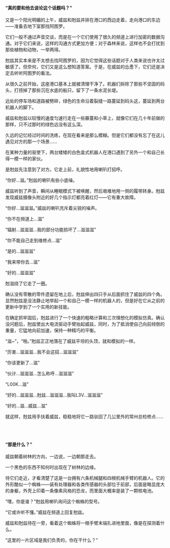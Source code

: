 #### “真的要和他去谈论这个话题吗？”

又是一个阳光明媚的上午，威兹和尅兹并排在港口的西边走着，走向港口的东边——准备去地下室那找阿图罗。

它们一般不通过声音交谈，而是在一个它们使用了很久的频道上进行加密的数据沟通。对于它们来说，这样的沟通方式更加方便；对于森林来说，这样也不会打扰到那些植物和动物，一举两得。

尅兹其实本来是不太想去找阿图罗的，因为它觉得这些话题对于人类来说也许太过敏感了。但奈何，它们又是这么想知道答案。于是，在威兹的怂恿下，它们还是决定去听听阿图罗的看法。

从很久之前开始，这座港口基本上就被清理干净了。机器们拆除了那些不坚固的码头，打捞掉了那些沉在水底的船只，留下了一条水泥长堤。

远处的停车场和道路被劈碎，绿色的生命沿着裂缝一路蔓延到码头这，蔓延到两台机器人的脚下。

威兹和尅兹以较慢的速度匀速行走在一些藤蔓和小草上，就像它们在几十年前做的那样，只不过那时的绿色远没有这么深。

久远的记忆经过时间的洗练，在现在看来是那么模糊。但是它们都没有忘了在这儿遇见对方的那一个场景……

在某种力量的驱使下，两台矮矮的白色盒式机器人在港口遇到了另外一个和自己长得一模一样的家伙。

是尅兹先注意到了对方。它走上前，礼貌性地用喇叭打招呼。

“你好…滋。”尅兹的喇叭有些小底噪。

威兹听到了声音，瞬间从睡眠模式下被唤醒，然后艰难地用一侧的履带转身。尅兹发现威兹摄像头附近的好几个指示灯都亮着红灯——它有重大故障。

“你好…滋滋滋。”威兹的喇叭充斥着尖锐的噪声。

“你不在频道上…滋”

“辐射…滋滋滋…我的部分功能损坏了…滋滋滋”

“你不能自己走到维修点…滋”

“是的…滋滋滋”

“我来带你去…滋”

“好的…滋滋滋”

尅滋绕了它走了一圈。

确认没有零散的零件遗留在地上后，尅兹伸出四只手从后面抓住了威兹的四个角。显然尅兹是没法静止地举起一个和自己一模一样的机器人的，但是好在它从之前的更新中学到了一个实用的新技能。

在确定抓牢固后，尅兹进行了一个快速的粗略计算和三次理想化的模拟仿真。确认没问题后，尅兹使出大电流驱动手臂抬起威兹，同时，为了抵消使自己向前倾倒的重量，它猛地向前加速，保持一种精巧的平衡。

“滋~”，“啪。”尅兹正正地落在了威兹平坦的头顶，就和模拟的一样。

“厉害…滋滋滋…我不会这招…滋滋滋”

“你该更新了…滋”

“伙计…滋滋滋…怎么称呼…滋滋滋”

“L00K…滋”

“好的…滋滋滋…尅兹…滋滋滋…我叫L3V…滋滋滋”

“好的…滋…威兹…滋”

就这样，尅兹用手扶着威兹，稳稳地将它一路驮回了几公里外的常州总检修点……

<br><br>

#### “那是什么？”

威兹朝着树林的方向，一边说，一边朝那走去。

一个黑色的东西不知何时出现在了树林的边缘。

待它们走近，才看清楚了这是一台拥有六条机械腿和四根机械手臂的机器人。它的外形酷似一个蜘蛛——装有处理器和各类传感器的头部位于前部，后面是略显庞大的身躯，外壳上印着一条像素风格的恐龙，而里面大概率是装了一颗核电池。

“嘿，你是谁？”尅兹用喇叭询问这个蜘蛛的型号。

“它或许听不懂。”威兹在频道上回复尅兹。

威兹和尅兹待在一旁，看着这个蜘蛛将一根手臂末端扎进地里面，像是在探测着什么。

“这里的一片区域是我们负责的，你在干什么？”


